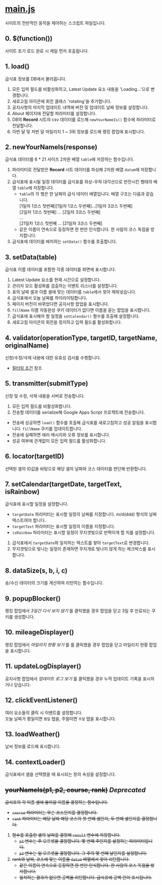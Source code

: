 [main.js](https://github.com/luftaquila/ajoumeow/blob/master/Resources/main.js)
=============
사이트의 전반적인 동작을 제어하는 스크립트 파일입니다.

## 0. $(function())
사이트 초기 로드 완료 시 제일 먼저 호출됩니다.
## 1. load()
급식표 정보를 DB에서 불러옵니다.
1. 모든 입력 필드를 비활성화하고, Latest Update 요소 내용을 'Loading...'으로 변경합니다.
1. 새로고침 아이콘에 회전 클래스 'rotating'을 추가합니다.
1. 공지사항의 마지막 업데이트 내역에 버전 및 업데이트 날짜 정보를 설정합니다.
1. About 페이지에 전달할 파라미터를 설정합니다.
1. DB의 **Record** 시트의 csv 데이터를 로드해 `newYourNameIs()` 함수에 파라미터로 전달합니다.
1. 이번 달 및 저번 달 마일리지 1 ~ 3위 정보를 로드해 랭킹 팝업에 표시합니다.

## 2. newYourNameIs(response)
급식표 데이터를 6 * 21 사이즈 2차원 배열 `table`에 저장하는 함수입니다.
1. 파라미터로 전달받은 **Record** 시트 데이터를 파싱해 2차원 배열 `datum`에 저장합니다.
1. 급식표에 표시될 일정 데이터를 급식표를 좌상-우하 대각선으로 반전시킨 형태의 배열 `table`에 저장합니다.
    * `table`의 각 행은 한 날짜의 급식 데이터 배열입니다. 배열 구조는 다음과 같습니다.  
    [1일차 1코스 첫번째][1일차 1코스 두번째]...[1일차 3코스 두번째]  
    [2일차 1코스 첫번째]          ...         [2일차 3코스 두번째]  
    ...  
    [21일차 1코스 첫번째          ...         [21일차 3코스 두번째]  
    * 같은 이름이 연속으로 등장하면 한 번만 인식합니다. 한 사람의 코스 독점을 방지합니다.
1. 급식표에 데이터를 배치하는 `setData()` 함수를 호출합니다.

## 3. setData(table)
급식표 이름 데이터를 포함한 각종 데이터를 화면에 표시합니다.
1. Latest Update 요소를 현재 시간으로 설정합니다.
1. 관리자 모드 활성화를 검출하는 이벤트 리스너를 설정합니다.
1. 표의 날짜 셀과 이름 셀에 맞는 데이터를 `table`에서 찾아 채워넣습니다.
1. 급식표에서 오늘 날짜를 하이라이팅합니다.
1. 페이지 버전이 바뀌었다면 공지사항 팝업을 표시합니다.
1. `fillName` 이름 자동완성 쿠키 데이터가 없다면 이름을 묻는 팝업을 표시합니다.
1. 급식표에 표시해야 할 일정을 `setCalendar()` 함수를 호출해 설정합니다.
1. 새로고침 아이콘의 회전을 정지하고 입력 필드를 활성화합니다.

## 4. validator(operationType, targetID, targetName, originalName)
신청/수정/삭제 내용에 대한 유효성 검사를 수행합니다.
* [필터링 조건](https://github.com/luftaquila/ajoumeow/blob/master/Markdown/MANUAL.md#-%EC%9E%85%EB%A0%A5-%ED%95%84%ED%84%B0%EB%A7%81) 참조

## 5. transmitter(submitType)
신청 및 수정, 삭제 내용을 서버로 전송합니다.
1. 모든 입력 필드를 비활성화합니다.
1. 전송할 데이터를 serialize해 Google Apps Script 프로젝트에 전송합니다.
* 전송에 성공하면 `load()` 함수를 호출해 급식표를 새로고침하고 성공 알림을 표시합니다. `fillName` 쿠키를 업데이트합니다.
* 전송에 실패하면 에러 메시지와 오류 정보를 표시합니다.
* 성공 여부에 관계없이 모든 입력 필드를 활성화합니다.

## 6. locator(targetID)
선택된 셀의 ID값을 바탕으로 해당 셀의 날짜와 코스 데이터를 판단해 반환합니다.

## 7. setCalendar(targetDate, targetText, isRainbow)
급식표에 표시할 일정을 설정합니다.
* `targetDate` 파라미터는 표시할 일정의 날짜를 지정합니다. m/d(ddd) 형식의 날짜 텍스트여야 합니다.
* `targetText` 파라미터는 표시할 일정의 이름을 지정합니다.
* `isRainbow` 파라미터는 표시할 일정이 무지갯빛으로 반짝이게 할 지를 설정합니다.
1. 급식표에서 `targetDate`와 일치하는 텍스트를 찾아 `targetText`로 변경합니다.
1. 무지갯빛으로 빛나는 일정이 존재하면 무지개로 빛나지 않게 하는 체크박스를 표시합니다.

## 8. dataSize(s, b, i, c)
송/수신 데이터의 크기를 계산하여 리턴하는 함수입니다.

## 9. popupBlocker()
랭킹 팝업에서 *3일간 다시 보지 않기* 를 클릭했을 경우 팝업을 닫고 3일 후 만료되는 쿠키를 생성합니다.

## 10. mileageDisplayer()
랭킹 팝업에서 *마일리지 현황 보기* 를 를 클릭했을 경우 팝업을 닫고 마일리지 현황 팝업을 표시합니다.

## 11. updateLogDisplayer()
공지사항 팝업에서 *업데이트 로그 보기* 를 클릭했을 경우 누적 업데이트 기록을 표시하거나 닫습니다.

## 12. clickEventListener()
여러 요소들의 클릭 시 이벤트를 설정합니다.  
오늘 날짜가 평일이면 `평일` 탭을, 주말이면 `주말` 탭을  표시합니다.

## 13. loadWeather()
날씨 정보를 로드해 표시합니다.

## 14. contextLoader()
급식표에서 셀을 선택했을 때 표시되는 창의 속성을 설정합니다.

## ~~yourNameIs(p1, p2, course, rank)~~ *Deprecated*
~~급식표의 각 이름 셀에 들어갈 이름을 결정하는 함수입니다.~~  
* ~~`course` 파라미터는 무슨 코스인지를 결정합니다.~~
* ~~`rank` 파라미터는 해당 날짜 해당 코스의 첫 번째 셀인지, 두 번째 셀인지를 결정합니다.~~  

1. ~~함수를 호출한 셀의 날짜를 결정해 `result` 변수에 저장합니다.~~
    * ~~`p1` 변수는 주 오프셋을 결정합니다. 몇 번째 주인지를 설정하는 파라미터입니다.~~
    * ~~`p2` 변수는 일 오프셋을 결정합니다. 그 주의 몇 번째 날인지를 설정합니다.~~
1. ~~rank와 날짜, 코스에 맞는 이름을 `datum` 배열에서 찾아 리턴합니다.~~
    * ~~같은 이름이 연속으로 등장하면 한 번만 인식합니다. 한 사람의 코스 독점을 방지합니다.~~
    * ~~일치하는 결과가 없으면 공백을 리턴합니다. 급식표에 공백 란이 표시됩니다.~~
